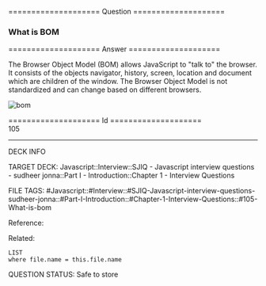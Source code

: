 ==================== Question ====================  

### What is BOM  

==================== Answer ====================  

The Browser Object Model (BOM) allows JavaScript to "talk to" the browser. It consists of the objects navigator, history, screen, location and document which are children of the window. The Browser Object Model is not standardized and can change based on different browsers.

![bom](../../../../images/bom.png)

==================== Id ====================  
105

---

DECK INFO

TARGET DECK: Javascript::Interview::SJIQ - Javascript interview questions - sudheer jonna::Part I - Introduction::Chapter 1 - Interview Questions

FILE TAGS: #Javascript::#Interview::#SJIQ-Javascript-interview-questions-sudheer-jonna::#Part-I-Introduction::#Chapter-1-Interview-Questions::#105-What-is-bom

Reference:

Related:

```dataview
LIST
where file.name = this.file.name
```

QUESTION STATUS: Safe to store
